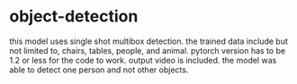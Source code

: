 # object-detection
this model uses single shot multibox detection. the trained data include but not limited to,  chairs, tables, people, and animal.
pytorch version has to be 1.2 or less for the code to work.
output video is included. 
the model was able to detect one person and not other objects.
